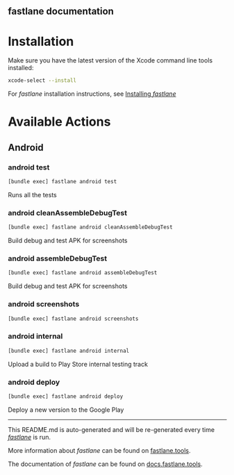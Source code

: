 fastlane documentation
----

# Installation

Make sure you have the latest version of the Xcode command line tools installed:

```sh
xcode-select --install
```

For _fastlane_ installation instructions, see [Installing _fastlane_](https://docs.fastlane.tools/#installing-fastlane)

# Available Actions

## Android

### android test

```sh
[bundle exec] fastlane android test
```

Runs all the tests

### android cleanAssembleDebugTest

```sh
[bundle exec] fastlane android cleanAssembleDebugTest
```

Build debug and test APK for screenshots

### android assembleDebugTest

```sh
[bundle exec] fastlane android assembleDebugTest
```

Build debug and test APK for screenshots

### android screenshots

```sh
[bundle exec] fastlane android screenshots
```



### android internal

```sh
[bundle exec] fastlane android internal
```

Upload a build to Play Store internal testing track

### android deploy

```sh
[bundle exec] fastlane android deploy
```

Deploy a new version to the Google Play

----

This README.md is auto-generated and will be re-generated every time [_fastlane_](https://fastlane.tools) is run.

More information about _fastlane_ can be found on [fastlane.tools](https://fastlane.tools).

The documentation of _fastlane_ can be found on [docs.fastlane.tools](https://docs.fastlane.tools).

